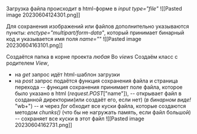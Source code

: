 Загрузка файла происходит в html-форме в _input type="file"_
![[Pasted image 20230604124301.png]]

Для сохранения изображений или файлов дополнительно указываются пункты:
  _enctype="multipart/form-data"_, который принимает бинарный код
  и указывается имя поля _name=""_
![[Pasted image 20230604163101.png]]

Создаётся папка в корне проекта  _любая_ 
Во _views_ Создаём класс с родителем _View_,
- на _get_ запрос идёт html-шаблон загрузки
- на _post_ запрос подаётся функция сохранения файла и страница перехода
-- функция сохранения принимает поле файла, которое было указано в html     (_request.POST_["name"]),
-- открывает файл в созданной директории(или создаёт его, если нет) (_в бинарном виде!_ "wb+") 
-- и через _for_ обходит все куски файла, которые создаются методом _chunks()_ (что бы не нагружать память, если файл большой)
-- сохраняет все куски в этот файл
![[Pasted image 20230604162731.png]]

